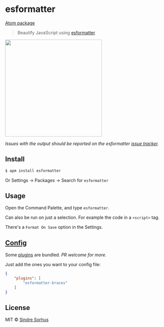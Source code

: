 # esformatter

[Atom package](https://atom.io/packages/esformatter)

> Beautify JavaScript using [esformatter](https://github.com/millermedeiros/esformatter)

<img src="https://cloud.githubusercontent.com/assets/170270/4490970/2333d93a-4a33-11e4-9954-dffea0c5f528.gif" width="311">

*Issues with the output should be reported on the esformatter [issue tracker](https://github.com/millermedeiros/esformatter/issues).*


## Install

```sh
$ apm install esformatter
```

Or Settings → Packages → Search for `esformatter`


## Usage

Open the Command Palette, and type `esformatter`.

Can also be run on just a selection. For example the code in a `<script>` tag.

There's a `Format On Save` option in the Settings.


## [Config](https://github.com/millermedeiros/esformatter#configuration)

Some [plugins](https://github.com/sindresorhus/atom-esformatter/blob/7ff87d550b880d14840bbee6d6c4cbfbb1b57016/package.json#L22-L28) are bundled. *PR welcome for more.*

Just add the ones you want to your config file:

```json
{
	"plugins": [
		"esformatter-braces"
	]
}
```


## License

MIT © [Sindre Sorhus](http://sindresorhus.com)
